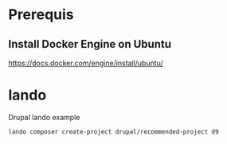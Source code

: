 # Prerequis
## Install Docker Engine on Ubuntu
https://docs.docker.com/engine/install/ubuntu/

# lando
Drupal lando example

```lando start
lando composer create-project drupal/recommended-project d9
```
